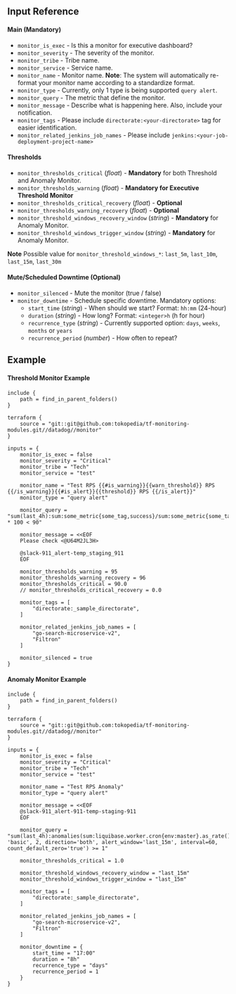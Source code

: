 ## Input Reference

#### Main (Mandatory)
- `monitor_is_exec` - Is this a monitor for executive dashboard?
- `monitor_severity` - The severity of the monitor.
- `monitor_tribe` - Tribe name.
- `monitor_service` - Service name.
- `monitor_name` - Monitor name. **Note**: The system will automatically re-format your monitor name according to a standardize format.
- `monitor_type` - Currently, only 1 type is being supported `query alert`.
- `monitor_query` - The metric that define the monitor.
- `monitor_message` - Describe what is happening here. Also, include your notification.
- `monitor_tags` - Please include `directorate:<your-directorate>` tag for easier identification.
- `monitor_related_jenkins_job_names` - Please include `jenkins:<your-job-deployment-project-name>` 

#### Thresholds
- `monitor_thresholds_critical` (*float*) - **Mandatory** for both Threshold and Anomaly Monitor.
- `monitor_thresholds_warning` (*float*) - **Mandatory for Executive Threshold Monitor**
- `monitor_thresholds_critical_recovery` (*float*) - **Optional** 
- `monitor_thresholds_warning_recovery` (*float*) - **Optional**
- `monitor_threshold_windows_recovery_window` (*string*) - **Mandatory** for Anomaly Monitor.
- `monitor_threshold_windows_trigger_window` (*string*) - **Mandatory** for Anomaly Monitor.

 **Note** Possible value for `monitor_threshold_windows_*`: `last_5m`, `last_10m`, `last_15m`, `last_30m`


#### Mute/Scheduled Downtime (Optional)
- `monitor_silenced` - Mute the monitor (true / false)
- `monitor_downtime` - Schedule specific downtime. Mandatory options:
   - `start_time` (*string*) - When should we start? Format: `hh:mm` (24-hour)
   - `duration` (*string*) - How long? Format: `<integer>h` (h for hour)
   - `recurrence_type` (*string*) - Currently supported option: `days`, `weeks`, `months` or `years`
   - `recurrence_period` (*number*) - How often to repeat?


## Example
#### Threshold Monitor Example
```
include {
	path = find_in_parent_folders()
}
  
terraform {
	source = "git::git@github.com:tokopedia/tf-monitoring-modules.git//datadog//monitor"
}
  
inputs = {
	monitor_is_exec = false
	monitor_severity = "Critical"
	monitor_tribe = "Tech"
	monitor_service = "test"

	monitor_name = "Test RPS {{#is_warning}}{{warn_threshold}} RPS {{/is_warning}}{{#is_alert}}{{threshold}} RPS {{/is_alert}}"
	monitor_type = "query alert"
    
	monitor_query = "sum(last_4h):sum:some_metric{some_tag,success}/sum:some_metric{some_tag} * 100 < 90"
  
	monitor_message = <<EOF
	Please check <@U64M2JL3H>
  
	@slack-911_alert-temp_staging_911
	EOF
  
	monitor_thresholds_warning = 95
	monitor_thresholds_warning_recovery = 96
	monitor_thresholds_critical = 90.0
	// monitor_thresholds_critical_recovery = 0.0

	monitor_tags = [
		"directorate:_sample_directorate",
	]
  
	monitor_related_jenkins_job_names = [
		"go-search-microservice-v2",
		"Filtron"
	]

	monitor_silenced = true
}
```

#### Anomaly Monitor Example
```
include {
	path = find_in_parent_folders()
}
  
terraform {
	source = "git::git@github.com:tokopedia/tf-monitoring-modules.git//datadog//monitor"
}
  
inputs = {
	monitor_is_exec = false
	monitor_severity = "Critical"
	monitor_tribe = "Tech"
	monitor_service = "test"

	monitor_name = "Test RPS Anomaly"
	monitor_type = "query alert"
  
	monitor_message = <<EOF
	@slack-911_alert-911-temp-staging-911
	EOF
  
	monitor_query = "sum(last_4h):anomalies(sum:liquibase.worker.cron{env:master}.as_rate(), 'basic', 2, direction='both', alert_window='last_15m', interval=60, count_default_zero='true') >= 1"
  
	monitor_thresholds_critical = 1.0

	monitor_threshold_windows_recovery_window = "last_15m"
	monitor_threshold_windows_trigger_window = "last_15m"

	monitor_tags = [
		"directorate:_sample_directorate",
	]

	monitor_related_jenkins_job_names = [
		"go-search-microservice-v2",
		"Filtron"
	]

	monitor_downtime = {
		start_time = "17:00"
		duration = "8h"
		recurrence_type = "days"
		recurrence_period = 1
	}
}
```
